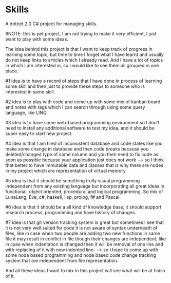 # Skills
A dotnet 2.0 C# project for managing skills.

#NOTE: this is pet project, I am not trying to make it very efficient, I just want to play with some ideas.

The idea behind this project is that I want to keep track of progress in learning some topic, 
but time to time I forget what I have learnt and usually do not keep links to articles which I already read.
And I have a lot of topics in which I am interested in, so I would like to see them all grouped in one place.

#1 idea is to have a record of steps that I have done in process of learning some skill and then just to provide these steps to someone who is interested in same skill.

#2 idea is to play with code and come up with some mix of kanban board and notes with tags which I can search through using some query language, like LINQ.

#3 idea is to have some web-based programming environment so I don't need to install any additional software to test my idea, and it should be super easy to start new project.

#4 idea is that I am tired of inconsistent database and code states like you make some change in database and then code breaks because you deleted/changed type of some column and you then need to fix code as soon as possible because your application just does not work --> so I think that better to have immutable data and classes that is why there are nodes in my project which are representation of virtual memory.

#5 idea is that it should be something trully visual programming independent from any existing language but incorporating all great ideas in functional, object oriented, procedural and logical programming. So mix of LunaLang, Eve, c#, haskell, lisp, prolog, f# and Pascal.

#6 idea is that it should be a all kind of knowledge base, it should support research process, programming and have history of changes.

#7 idea is that git version tracking system is great but sometimes I see that it is not very well suited for code it is not aware of syntax underneath of files, like in case when two people are adding two new functions in same file it may result in conflict in file though their changes are independent; like in case when indentation is changed then it will be removal of one line and with replacing of it with new indented line. --> so I hope to come up with some node based programming and node based code change tracking system that are independent from file representation.

And all these ideas I want to mix in this project will see what will be at finish of it.
